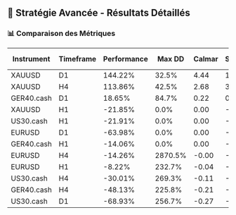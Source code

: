 ## 🚀 Stratégie Avancée - Résultats Détaillés

### 📊 Comparaison des Métriques

| Instrument | Timeframe | Performance | Max DD | Calmar | Sharpe | Win Rate | Profit Factor |
|------------|-----------|-------------|--------|--------|--------|----------|---------------|
| XAUUSD | D1 | 144.22% | 32.5% | 4.44 | 1.70 | 40.0% | 1.36 |
| XAUUSD | H4 | 113.86% | 42.5% | 2.68 | 3.26 | 33.3% | 1.83 |
| GER40.cash | D1 | 18.65% | 84.7% | 0.22 | 0.95 | 66.7% | 1.18 |
| XAUUSD | H1 | -21.85% | 0.0% | 0.00 | -3.42 | 32.1% | 0.57 |
| US30.cash | H1 | -21.91% | 0.0% | 0.00 | -4.44 | 29.1% | 0.47 |
| EURUSD | D1 | -63.98% | 0.0% | 0.00 | -4.00 | 32.4% | 0.52 |
| GER40.cash | H1 | -14.06% | 0.0% | 0.00 | -2.54 | 35.9% | 0.63 |
| EURUSD | H4 | -14.26% | 2870.5% | -0.00 | -6.88 | 25.0% | 0.24 |
| EURUSD | H1 | -8.22% | 232.7% | -0.04 | -4.48 | 50.0% | 0.43 |
| US30.cash | H4 | -30.01% | 269.3% | -0.11 | -4.07 | 33.3% | 0.50 |
| GER40.cash | H4 | -48.13% | 225.8% | -0.21 | -4.33 | 50.0% | 0.44 |
| US30.cash | D1 | -68.93% | 256.7% | -0.27 | -4.93 | 50.0% | 0.39 |
